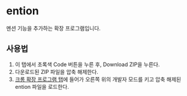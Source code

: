 # ention
멘션 기능을 추가하는 확장 프로그램입니다.
## 사용법
1. 이 탭에서 초록색 Code 버튼을 누른 후, Download ZIP을 누른다.
2. 다운로드된 ZIP 파일을 압축 해제한다.
3. [크롬 확장 프로그램 탭](chrome://extensions/)에 들어가 오른쪽 위의 개발자 모드를 키고 압축 해제된 ention 파일을 로드한다.
